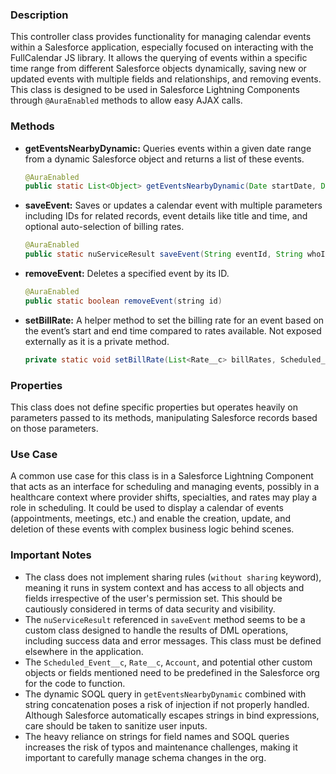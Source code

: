 ### Description

This controller class provides functionality for managing calendar events within a Salesforce application, especially focused on interacting with the FullCalendar JS library. It allows the querying of events within a specific time range from different Salesforce objects dynamically, saving new or updated events with multiple fields and relationships, and removing events. This class is designed to be used in Salesforce Lightning Components through `@AuraEnabled` methods to allow easy AJAX calls.

### Methods

- **getEventsNearbyDynamic:** Queries events within a given date range from a dynamic Salesforce object and returns a list of these events. 
  ```java
  @AuraEnabled
  public static List<Object> getEventsNearbyDynamic(Date startDate, Date endDate, ...)
  ```
- **saveEvent:** Saves or updates a calendar event with multiple parameters including IDs for related records, event details like title and time, and optional auto-selection of billing rates.
  ```java
  @AuraEnabled
  public static nuServiceResult saveEvent(String eventId, String whoId, ...)
  ```
- **removeEvent:** Deletes a specified event by its ID.
  ```java
  @AuraEnabled
  public static boolean removeEvent(string id)
  ```
- **setBillRate:** A helper method to set the billing rate for an event based on the event’s start and end time compared to rates available. Not exposed externally as it is a private method.
  ```java
  private static void setBillRate(List<Rate__c> billRates, Scheduled_Event__c evt)
  ```

### Properties

This class does not define specific properties but operates heavily on parameters passed to its methods, manipulating Salesforce records based on those parameters.

### Use Case

A common use case for this class is in a Salesforce Lightning Component that acts as an interface for scheduling and managing events, possibly in a healthcare context where provider shifts, specialties, and rates may play a role in scheduling. It could be used to display a calendar of events (appointments, meetings, etc.) and enable the creation, update, and deletion of these events with complex business logic behind scenes.

### Important Notes

- The class does not implement sharing rules (`without sharing` keyword), meaning it runs in system context and has access to all objects and fields irrespective of the user's permission set. This should be cautiously considered in terms of data security and visibility.
- The `nuServiceResult` referenced in `saveEvent` method seems to be a custom class designed to handle the results of DML operations, including success data and error messages. This class must be defined elsewhere in the application.
- The `Scheduled_Event__c`, `Rate__c`, `Account`, and potential other custom objects or fields mentioned need to be predefined in the Salesforce org for the code to function.
- The dynamic SOQL query in `getEventsNearbyDynamic` combined with string concatenation poses a risk of injection if not properly handled. Although Salesforce automatically escapes strings in bind expressions, care should be taken to sanitize user inputs.
- The heavy reliance on strings for field names and SOQL queries increases the risk of typos and maintenance challenges, making it important to carefully manage schema changes in the org.